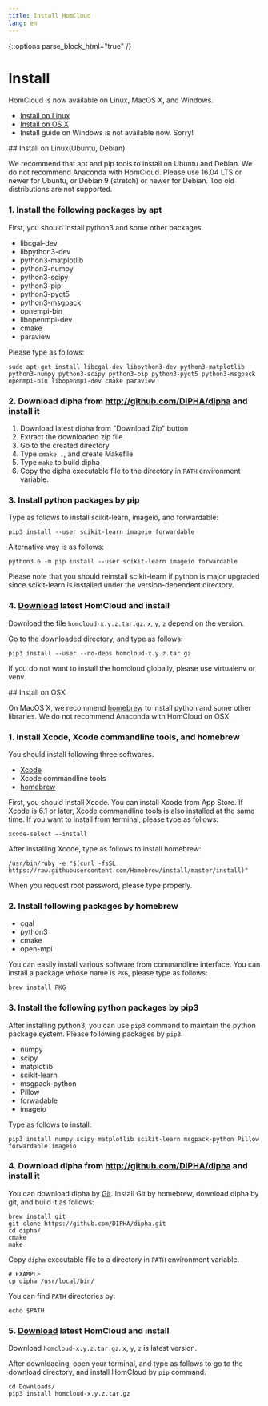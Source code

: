 ```yaml
---
title: Install HomCloud
lang: en
---
```


{::options parse_block_html="true" /}

# Install

HomCloud is now available on Linux, MacOS X, and Windows.

* [Install on Linux](#linux)
* [Install on OS X](#osx)
* Install guide on Windows is not available now. Sorry!

<div class="guide">
## <a name="linux"> Install on Linux(Ubuntu, Debian)

We recommend that apt and pip tools to install on Ubuntu and Debian.
We do not recommend Anaconda with HomCloud.
Please use 16.04 LTS or newer for Ubuntu, or
Debian 9 (stretch) or newer for Debian.
Too old distributions are not supported.


### 1. Install the following packages by apt

First, you should install python3 and some other packages.

* libcgal-dev
* libpython3-dev
* python3-matplotlib
* python3-numpy
* python3-scipy
* python3-pip
* python3-pyqt5
* python3-msgpack
* opnempi-bin
* libopenmpi-dev
* cmake
* paraview


Please type as follows:

    sudo apt-get install libcgal-dev libpython3-dev python3-matplotlib python3-numpy python3-scipy python3-pip python3-pyqt5 python3-msgpack openmpi-bin libopenmpi-dev cmake paraview


### 2. Download dipha from <http://github.com/DIPHA/dipha> and install it

1. Download latest dipha from "Download Zip" button
2. Extract the downloaded zip file
3. Go to the created directory
4. Type `cmake .`, and create Makefile
5. Type `make` to build dipha
6. Copy the dipha executable file to the directory in `PATH` environment variable.

   
### 3. Install python packages by pip
Type as follows to install scikit-learn, imageio, and forwardable:

    pip3 install --user scikit-learn imageio forwardable 

Alternative way is as follows:

    python3.6 -m pip install --user scikit-learn imageio forwardable

Please note that you should reinstall scikit-learn if python is major upgraded
since scikit-learn is installed under the version-dependent directory.

### 4. [Download](index.html#download) latest HomCloud and install

Download the file `homcloud-x.y.z.tar.gz`.
`x`, `y`, `z` depend on the version.

Go to the downloaded directory, and type as follows:

    pip3 install --user --no-deps homcloud-x.y.z.tar.gz

If you do not want to install the homcloud globally, please use
virtualenv or venv.

</div>

<div class="guide">
## <a name="osx"> Install on OSX

On MacOS X, we recommend [homebrew](https://brew.sh/index_ja.html) 
to install python and some other libraries.
We do not recommend Anaconda with HomCloud on OSX.

### 1. Install Xcode, Xcode commandline tools, and homebrew
   
You should install following three softwares.

* [Xcode](https://developer.apple.com/jp/xcode/)
* Xcode commandline tools
* [homebrew](https://github.com/Homebrew)

First, you should install Xcode. You can install Xcode from App Store.
If Xcode is 6.1 or later, Xcode commandline tools is also installed at the same time.
If you want to install from terminal, please type as follows:
   
    xcode-select --install

After installing Xcode, type as follows to install homebrew:

    /usr/bin/ruby -e "$(curl -fsSL https://raw.githubusercontent.com/Homebrew/install/master/install)"

When you request root password, please type properly.

### 2. Install following packages by homebrew

* cgal
* python3
* cmake
* open-mpi

You can easily install various software from commandline interface.
You can install a package whose name is `PKG`, please type as follows:

    brew install PKG

### 3. Install the following python packages by pip3

After installing python3, you can use `pip3` command to maintain
the python package system. Please following packages by `pip3`.

* numpy
* scipy
* matplotlib
* scikit-learn
* msgpack-python
* Pillow
* forwadable
* imageio

Type as follows to install:

    pip3 install numpy scipy matplotlib scikit-learn msgpack-python Pillow forwardable imageio

### 4. Download dipha from <http://github.com/DIPHA/dipha> and install it

You can download dipha by [Git](https://git-scm.com/).
Install Git by homebrew, download dipha by git, and build it as follows:

    brew install git
    git clone https://github.com/DIPHA/dipha.git
    cd dipha/
    cmake
    make

Copy `dipha` executable file to a directory in `PATH` environment variable.

    # EXAMPLE
    cp dipha /usr/local/bin/

You can find `PATH` directories by:

    echo $PATH

### 5. [Download](index.en.html#download) latest HomCloud and install
Download `homcloud-x.y.z.tar.gz`.  `x`, `y`, `z` is latest version.

After downloading, open your terminal, and type as follows to go to the download
directory, and install HomCloud by `pip` command.

    cd Downloads/
    pip3 install homcloud-x.y.z.tar.gz

</div>

